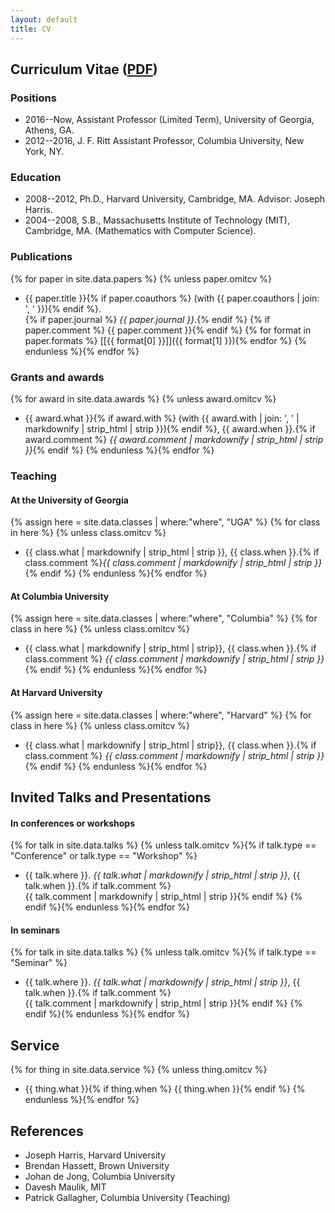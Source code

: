 ```yaml
---
layout: default
title: CV
---
```


## Curriculum Vitae ([PDF](cv.pdf))

### Positions

* 2016--Now, Assistant Professor (Limited Term), University of Georgia, Athens, GA.
* 2012--2016, J. F. Ritt Assistant Professor, Columbia University, New York, NY.

### Education

* 2008--2012, Ph.D., Harvard University, Cambridge, MA. Advisor: Joseph Harris.
* 2004--2008, S.B., Massachusetts Institute of Technology (MIT), Cambridge, MA. (Mathematics with Computer Science).

### Publications

{% for paper in site.data.papers  %}  {% unless paper.omitcv  %}
* {{ paper.title }}{% if paper.coauthors %} (with {{ paper.coauthors | join: ', ' }}){% endif %}.  
{% if paper.journal %} *{{ paper.journal }}*.{% endif %}  {% if paper.comment %} {{ paper.comment }}{% endif %} {% for format in paper.formats %} [\[{{ format[0] }}\]]({{ format[1] }}){% endfor %}
{% endunless %}{% endfor %}

### Grants and awards

{% for award in site.data.awards %}  {% unless award.omitcv  %}
* {{ award.what }}{% if award.with %} (with {{ award.with | join: ', ' | markdownify | strip_html | strip }}){% endif %}, {{ award.when }}.{% if award.comment %} *{{ award.comment | markdownify | strip_html | strip }}*{% endif %}
{% endunless %}{% endfor %}

### Teaching

#### At the University of Georgia
{% assign here = site.data.classes | where:"where", "UGA" %}
{% for class in here %}  {% unless class.omitcv  %}
* {{ class.what | markdownify | strip_html | strip }}, {{ class.when }}.{% if class.comment %}*{{ class.comment | markdownify | strip_html | strip }}*{% endif %}
{% endunless %}{% endfor %}

#### At Columbia University
{% assign here = site.data.classes | where:"where", "Columbia" %}
{% for class in here %}  {% unless class.omitcv  %}
* {{ class.what | markdownify | strip_html | strip}}, {{ class.when }}.{% if class.comment %} *{{ class.comment | markdownify | strip_html | strip }}*{% endif %}
{% endunless %}{% endfor %}

#### At Harvard University
{% assign here = site.data.classes | where:"where", "Harvard" %}
{% for class in here %}  {% unless class.omitcv  %}
* {{ class.what | markdownify | strip_html | strip}}, {{ class.when }}.{% if class.comment %} *{{ class.comment | markdownify | strip_html | strip }}*{% endif %}
{% endunless %}{% endfor %}

## Invited Talks and Presentations

#### In conferences or workshops
{% for talk in site.data.talks %}  {% unless talk.omitcv  %}{% if talk.type == "Conference" or talk.type == "Workshop" %}
* {{ talk.where }}. *{{ talk.what | markdownify | strip_html | strip }}*, {{ talk.when }}.{% if talk.comment %}  
  {{ talk.comment | markdownify | strip_html | strip }}{% endif %}
  {% endif %}{% endunless %}{% endfor %}

#### In seminars
{% for talk in site.data.talks %}  {% unless talk.omitcv  %}{% if talk.type == "Seminar" %}
* {{ talk.where }}. *{{ talk.what | markdownify | strip_html | strip }}*, {{ talk.when }}.{% if talk.comment %}  
  {{ talk.comment | markdownify | strip_html | strip }}{% endif %}
{% endif %}{% endunless %}{% endfor %}

## Service
{% for thing in site.data.service %}  {% unless thing.omitcv  %}
* {{ thing.what }}{% if thing.when %} {{ thing.when }}{% endif %}
{% endunless %}{% endfor %}
            
## References

* Joseph Harris, Harvard University
* Brendan Hassett, Brown University
* Johan de Jong, Columbia University
* Davesh Maulik, MIT
* Patrick Gallagher, Columbia University (Teaching)
